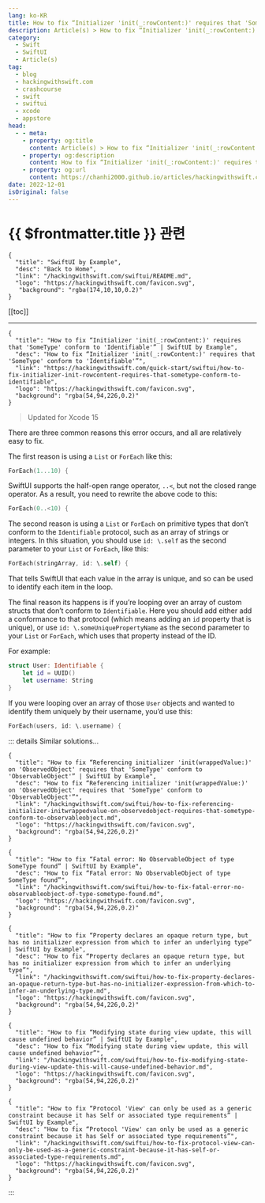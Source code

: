 ```yaml
---
lang: ko-KR
title: How to fix “Initializer 'init(_:rowContent:)' requires that 'SomeType' conform to 'Identifiable'”
description: Article(s) > How to fix “Initializer 'init(_:rowContent:)' requires that 'SomeType' conform to 'Identifiable'”
category:
  - Swift
  - SwiftUI
  - Article(s)
tag: 
  - blog
  - hackingwithswift.com
  - crashcourse
  - swift
  - swiftui
  - xcode
  - appstore
head:
  - - meta:
    - property: og:title
      content: Article(s) > How to fix “Initializer 'init(_:rowContent:)' requires that 'SomeType' conform to 'Identifiable'”
    - property: og:description
      content: How to fix “Initializer 'init(_:rowContent:)' requires that 'SomeType' conform to 'Identifiable'”
    - property: og:url
      content: https://chanhi2000.github.io/articles/hackingwithswift.com/swiftui/how-to-fix-initializer-init-rowcontent-requires-that-sometype-conform-to-identifiable.html
date: 2022-12-01
isOriginal: false
---
```


# {{ $frontmatter.title }} 관련

```component VPCard
{
  "title": "SwiftUI by Example",
  "desc": "Back to Home",
  "link": "/hackingwithswift.com/swiftui/README.md",
  "logo": "https://hackingwithswift.com/favicon.svg",
   "background": "rgba(174,10,10,0.2)"
}
```

[[toc]]

---

```component VPCard
{
  "title": "How to fix “Initializer 'init(_:rowContent:)' requires that 'SomeType' conform to 'Identifiable'” | SwiftUI by Example",
  "desc": "How to fix “Initializer 'init(_:rowContent:)' requires that 'SomeType' conform to 'Identifiable'”",
  "link": "https://hackingwithswift.com/quick-start/swiftui/how-to-fix-initializer-init-rowcontent-requires-that-sometype-conform-to-identifiable",
  "logo": "https://hackingwithswift.com/favicon.svg",
  "background": "rgba(54,94,226,0.2)"
}
```

> Updated for Xcode 15

There are three common reasons this error occurs, and all are relatively easy to fix.

The first reason is using a `List` or `ForEach` like this:

```swift
ForEach(1...10) {
```

SwiftUI supports the half-open range operator, `..<`, but not the closed range operator. As a result, you need to rewrite the above code to this:

```swift
ForEach(0..<10) {
```

The second reason is using a `List` or `ForEach` on primitive types that don’t conform to the `Identifiable` protocol, such as an array of strings or integers. In this situation, you should use `id: \.self` as the second parameter to your `List` or `ForEach`, like this:

```swift
ForEach(stringArray, id: \.self) {
```

That tells SwiftUI that each value in the array is unique, and so can be used to identify each item in the loop.

The final reason its happens is if you’re looping over an array of custom structs that don’t conform to `Identifiable`. Here you should add either add a conformance to that protocol (which means adding an `id` property that is unique), or use `id: \.someUniquePropertyName` as the second parameter to your `List` or `ForEach`, which uses that property instead of the ID.

For example:

```swift
struct User: Identifiable {
    let id = UUID()
    let username: String
}
```

If you were looping over an array of those `User` objects and wanted to identify them uniquely by their username, you’d use this:

```swift
ForEach(users, id: \.username) {
```

::: details Similar solutions…

```component VPCard  
{
  "title": "How to fix “Referencing initializer 'init(wrappedValue:)' on 'ObservedObject' requires that 'SomeType' conform to 'ObservableObject'” | SwiftUI by Example",
  "desc": "How to fix “Referencing initializer 'init(wrappedValue:)' on 'ObservedObject' requires that 'SomeType' conform to 'ObservableObject'”",
  "link": "/hackingwithswift.com/swiftui/how-to-fix-referencing-initializer-initwrappedvalue-on-observedobject-requires-that-sometype-conform-to-observableobject.md",
  "logo": "https://hackingwithswift.com/favicon.svg",
  "background": "rgba(54,94,226,0.2)"
}
```

```component VPCard  
{
  "title": "How to fix “Fatal error: No ObservableObject of type SomeType found” | SwiftUI by Example",
  "desc": "How to fix “Fatal error: No ObservableObject of type SomeType found”",
  "link": "/hackingwithswift.com/swiftui/how-to-fix-fatal-error-no-observableobject-of-type-sometype-found.md",
  "logo": "https://hackingwithswift.com/favicon.svg",
  "background": "rgba(54,94,226,0.2)"
}
```

```component VPCard  
{
  "title": "How to fix “Property declares an opaque return type, but has no initializer expression from which to infer an underlying type” | SwiftUI by Example",
  "desc": "How to fix “Property declares an opaque return type, but has no initializer expression from which to infer an underlying type”",
  "link": "/hackingwithswift.com/swiftui/how-to-fix-property-declares-an-opaque-return-type-but-has-no-initializer-expression-from-which-to-infer-an-underlying-type.md",
  "logo": "https://hackingwithswift.com/favicon.svg",
  "background": "rgba(54,94,226,0.2)"
}
```

```component VPCard  
{
  "title": "How to fix “Modifying state during view update, this will cause undefined behavior” | SwiftUI by Example",
  "desc": "How to fix “Modifying state during view update, this will cause undefined behavior”",
  "link": "/hackingwithswift.com/swiftui/how-to-fix-modifying-state-during-view-update-this-will-cause-undefined-behavior.md",
  "logo": "https://hackingwithswift.com/favicon.svg",
  "background": "rgba(54,94,226,0.2)"
}
```

```component VPCard  
{
  "title": "How to fix “Protocol 'View' can only be used as a generic constraint because it has Self or associated type requirements” | SwiftUI by Example",
  "desc": "How to fix “Protocol 'View' can only be used as a generic constraint because it has Self or associated type requirements”",
  "link": "/hackingwithswift.com/swiftui/how-to-fix-protocol-view-can-only-be-used-as-a-generic-constraint-because-it-has-self-or-associated-type-requirements.md",
  "logo": "https://hackingwithswift.com/favicon.svg",
  "background": "rgba(54,94,226,0.2)"
}
```

:::

